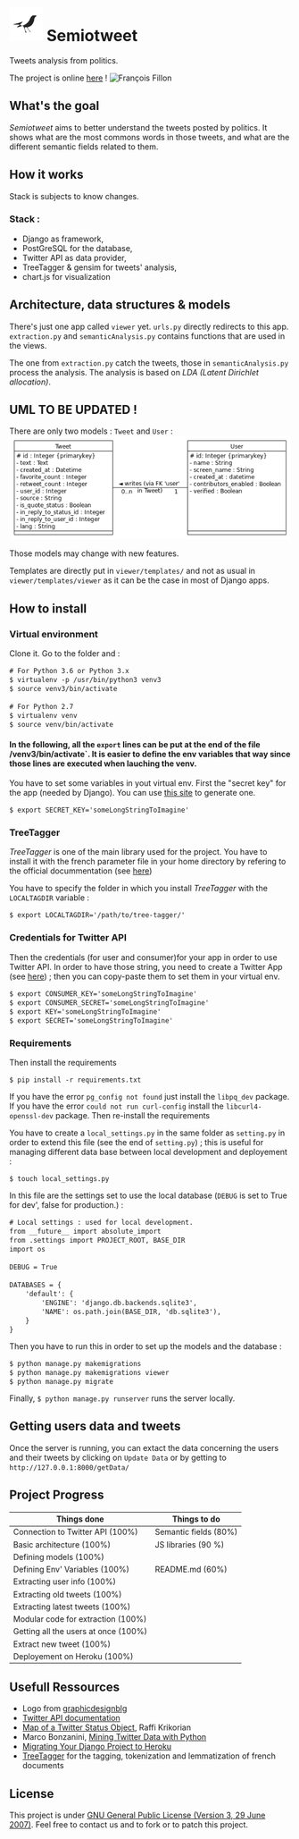 # <img src="viewer/static/images/semiotweet.jpg" width="60" height="60" alt = "Logo"/> Semiotweet
Tweets analysis from politics.

The project is online [here](https://semiotweet.eu-gb.mybluemix.net) !
<img src="http://www.numerama.com/content/uploads/2017/03/fillon.png" alt = "François Fillon"/>

## What's the goal

_Semiotweet_ aims to better understand the tweets posted by politics.
It shows what are the most commons words in those tweets, and what are the different semantic fields related to them.



## How it works

Stack is subjects to know changes.
### Stack :
 - Django as framework,
 - PostGreSQL for the database,
 - Twitter API as data provider,
 - TreeTagger & gensim for tweets' analysis,
 - chart.js for visualization

## Architecture, data structures & models

There's just one app called `viewer` yet. `urls.py` directly redirects to this app.
`extraction.py` and `semanticAnalysis.py` contains functions that are used in the views.

The one from `extraction.py` catch the tweets, those in `semanticAnalysis.py` process the analysis.
The analysis is based on *LDA (Latent Dirichlet allocation)*.


## UML TO BE UPDATED !

There are only two models : `Tweet` and `User` :
![DataBase](UML.png)

Those models may change with new features.

Templates are directly put in `viewer/templates/` and not as usual in `viewer/templates/viewer` as it can be the case in most of Django apps.

## How to install

### Virtual environment

Clone it. Go to the folder and :

```
# For Python 3.6 or Python 3.x
$ virtualenv -p /usr/bin/python3 venv3
$ source venv3/bin/activate

# For Python 2.7
$ virtualenv venv
$ source venv/bin/activate
```

#### In the following, all the `export` lines can be put at the end of the file /venv3/bin/activate`. It is easier to define the env variables that way since those lines are executed when lauching the venv.

You have to set some variables in yout virtual env.
First the "secret key" for the app (needed by Django). You can use [this site](http://www.miniwebtool.com/django-secret-key-generator) to generate one.
```
$ export SECRET_KEY='someLongStringToImagine'
```

### TreeTagger

_TreeTagger_ is one of the main library used for the project. You have to install it with the french parameter file in your home directory by refering to the official docummentation (see [here](http://www.cis.uni-muenchen.de/~schmid/tools/TreeTagger/))

You have to specify the folder in which you install _TreeTagger_ with the `LOCALTAGDIR` variable :
```
$ export LOCALTAGDIR='/path/to/tree-tagger/'
```

### Credentials for Twitter API
Then the credentials (for user and consumer)for your app in order to use Twitter API.
In order to have those string, you need to create a Twitter App (see [here](https://apps.twitter.com/app/13440041/show)) ; then you can copy-paste them to set them in your virtual env.
```
$ export CONSUMER_KEY='someLongStringToImagine'
$ export CONSUMER_SECRET='someLongStringToImagine'
$ export KEY='someLongStringToImagine'
$ export SECRET='someLongStringToImagine'
```

### Requirements
Then install the requirements
```
$ pip install -r requirements.txt
```
If you have the error `pg_config not found` just install the `libpq_dev` package.
If you have the error `could not run curl-config` install the `libcurl4-openssl-dev` package.
Then re-install the requirements


You have to create a `local_settings.py` in the same folder as `setting.py` in order to extend this file (see the end of `setting.py`) ; this is useful for managing different
data base between local development and deployement :
```
$ touch local_settings.py
```
In this file are the settings set to use the local database (`DEBUG` is set to True for dev', false for production.) :

```
# Local settings : used for local development.
from __future__ import absolute_import
from .settings import PROJECT_ROOT, BASE_DIR
import os

DEBUG = True

DATABASES = {
    'default': {
        'ENGINE': 'django.db.backends.sqlite3',
        'NAME': os.path.join(BASE_DIR, 'db.sqlite3'),
    }
}

```
Then you have to run this in order to set up the models and the database :
```
$ python manage.py makemigrations
$ python manage.py makemigrations viewer
$ python manage.py migrate
```
Finally, `$ python manage.py runserver` runs the server locally.

## Getting users data and tweets

Once the server is running, you can extact the data concerning the users and their tweets by clicking on `Update Data` or by getting to `http://127.0.0.1:8000/getData/`

## Project Progress

| Things done                                                         | Things to do                  |
| -------------                                                       | -------------                 |
| Connection to Twitter API (100%)                                    |  Semantic fields (80%)        |
| Basic architecture (100%)                                           | JS libraries (90 %)           |
| Defining models (100%)                                              |                               |
| Defining Env' Variables (100%)                                      | README.md (60%)               |
| Extracting user info (100%)                                         ||
| Extracting old tweets (100%)                                        ||
| Extracting latest tweets (100%)                                     ||
| Modular code for extraction (100%)                                  ||
| Getting all the users at once (100%)                                ||
| Extract new tweet (100%)                                            || |
| Deployement on Heroku (100%)                                        || |


## Usefull Ressources

  - Logo from [graphicdesignblg](https://www.instagram.com/graphicdesignblg/ "graphicdesignblg on Instagram")
  - [Twitter API documentation](https://dev.twitter.com/ "Twitter API documentation")
  - [Map of a Twitter Status Object](http://www.slaw.ca/wp-content/uploads/2011/11/map-of-a-tweet-copy.pdf "Map of a Twitter Status"), Raffi Krikorian
  - Marco Bonzanini, [Mining Twitter Data with Python](https://marcobonzanini.com/2015/03/02/mining-twitter-data-with-python-part-1/ "Mining Twitter Data with Python")
  - [Migrating Your Django Project to Heroku](https://realpython.com/blog/python/migrating-your-django-project-to-heroku/ "Migrating Your Django Project to Heroku")
  - [TreeTagger](http://www.cis.uni-muenchen.de/~schmid/tools/TreeTagger/) for the tagging, tokenization and lemmatization of french documents

## License
  This project is under [GNU General Public License (Version 3, 29 June 2007)](https://github.com/jjerphan/semiotweet/blob/master/LICENSE).
  Feel free to contact us and to fork or to patch this project.
